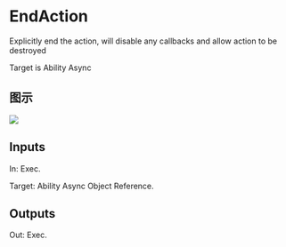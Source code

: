 # EndAction

Explicitly end the action, will disable any callbacks and allow action to be destroyed

Target is Ability Async

## 图示

![]($-20221218-17300600.png)

## Inputs

In: Exec.

Target: Ability Async Object Reference.  

## Outputs

Out: Exec.

